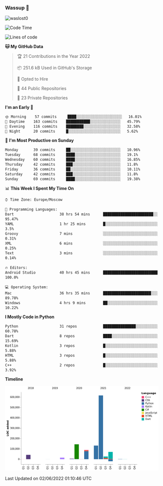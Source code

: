### Wassup 👋

<p align="left"> <img src="https://komarev.com/ghpvc/?username=waslost0" alt="waslost0" /></p>

<!--START_SECTION:waka-->
![Code Time](http://img.shields.io/badge/Code%20Time-0%20secs-blue)

![Lines of code](https://img.shields.io/badge/From%20Hello%20World%20I%27ve%20Written-1%20Million%20lines%20of%20code-blue)

**🐱 My GitHub Data** 

> 🏆 21 Contributions in the Year 2022
 > 
> 📦 251.6 kB Used in GitHub's Storage 
 > 
> 💼 Opted to Hire
 > 
> 📜 44 Public Repositories 
 > 
> 🔑 23 Private Repositories  
 > 
**I'm an Early 🐤** 

```text
🌞 Morning    57 commits     ████░░░░░░░░░░░░░░░░░░░░░   16.01% 
🌆 Daytime    163 commits    ███████████░░░░░░░░░░░░░░   45.79% 
🌃 Evening    116 commits    ████████░░░░░░░░░░░░░░░░░   32.58% 
🌙 Night      20 commits     █░░░░░░░░░░░░░░░░░░░░░░░░   5.62%

```
📅 **I'm Most Productive on Sunday** 

```text
Monday       39 commits     ██░░░░░░░░░░░░░░░░░░░░░░░   10.96% 
Tuesday      68 commits     ████░░░░░░░░░░░░░░░░░░░░░   19.1% 
Wednesday    60 commits     ████░░░░░░░░░░░░░░░░░░░░░   16.85% 
Thursday     42 commits     ███░░░░░░░░░░░░░░░░░░░░░░   11.8% 
Friday       36 commits     ██░░░░░░░░░░░░░░░░░░░░░░░   10.11% 
Saturday     42 commits     ███░░░░░░░░░░░░░░░░░░░░░░   11.8% 
Sunday       69 commits     ████░░░░░░░░░░░░░░░░░░░░░   19.38%

```


📊 **This Week I Spent My Time On** 

```text
⌚︎ Time Zone: Europe/Moscow

💬 Programming Languages: 
Dart                     38 hrs 54 mins      ███████████████████████░░   95.47% 
YAML                     1 hr 25 mins        █░░░░░░░░░░░░░░░░░░░░░░░░   3.5% 
Groovy                   7 mins              ░░░░░░░░░░░░░░░░░░░░░░░░░   0.31% 
XML                      6 mins              ░░░░░░░░░░░░░░░░░░░░░░░░░   0.25% 
Text                     3 mins              ░░░░░░░░░░░░░░░░░░░░░░░░░   0.14%

🔥 Editors: 
Android Studio           40 hrs 45 mins      █████████████████████████   100.0%

💻 Operating System: 
Mac                      36 hrs 35 mins      ██████████████████████░░░   89.78% 
Windows                  4 hrs 9 mins        ██░░░░░░░░░░░░░░░░░░░░░░░   10.22%

```

**I Mostly Code in Python** 

```text
Python                   31 repos            ███████████████░░░░░░░░░░   60.78% 
Dart                     8 repos             ████░░░░░░░░░░░░░░░░░░░░░   15.69% 
Kotlin                   3 repos             █░░░░░░░░░░░░░░░░░░░░░░░░   5.88% 
HTML                     3 repos             █░░░░░░░░░░░░░░░░░░░░░░░░   5.88% 
C++                      2 repos             █░░░░░░░░░░░░░░░░░░░░░░░░   3.92%

```


**Timeline**

![Chart not found](https://raw.githubusercontent.com/waslost0/waslost0/master/charts/bar_graph.png) 


 Last Updated on 02/06/2022 01:10:46 UTC
<!--END_SECTION:waka-->

